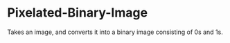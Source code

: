 # Pixelated-Binary-Image
Takes an image, and converts it into a binary image consisting of 0s and 1s.
